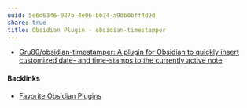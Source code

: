 ```yaml
---
uuid: 5e6d6346-927b-4e06-bb74-a90b0bff4d9d
share: true
title: Obsidian Plugin - obsidian-timestamper
---
```

* [Gru80/obsidian-timestamper: A plugin for Obsidian to quickly insert customized date- and time-stamps to the currently active note](https://github.com/Gru80/obsidian-timestamper)

#### Backlinks

* [Favorite Obsidian Plugins](/275484f1-3b27-4128-93bb-a12846eb3a02)